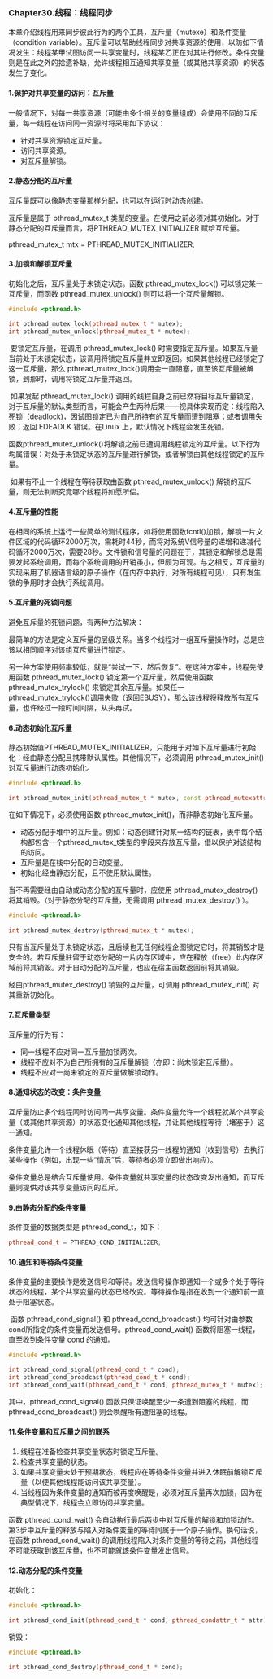### Chapter30.线程：线程同步

​        本章介绍线程用来同步彼此行为的两个工具，互斥量（mutexe）和条件变量（condition variable）。互斥量可以帮助线程同步对共享资源的使用，以防如下情况发生：线程某甲试图访问一共享变量时，线程某乙正在对其进行修改。条件变量则是在此之外的拾遗补缺，允许线程相互通知共享变量（或其他共享资源）的状态发生了变化。



#### 1.保护对共享变量的访问：互斥量

​        一般情况下，对每一共享资源（可能由多个相关的变量组成）会使用不同的互斥量，每一线程在访问同一资源时将采用如下协议：

+ 针对共享资源锁定互斥量。
+ 访问共享资源。
+ 对互斥量解锁。



#### 2.静态分配的互斥量

互斥量既可以像静态变量那样分配，也可以在运行时动态创建。

互斥量是属于 pthread_mutex_t 类型的变量。在使用之前必须对其初始化。对于静态分配的互斥量而言，将PTHREAD_MUTEX_INITIALIZER 赋给互斥量。

pthread_mutex_t mtx = PTHREAD_MUTEX_INITIALIZER;



#### 3.加锁和解锁互斥量

初始化之后，互斥量处于未锁定状态。函数 pthread_mutex_lock() 可以锁定某一互斥量，而函数 pthread_mutex_unlock() 则可以将一个互斥量解锁。

```c++
#include <pthread.h>

int pthread_mutex_lock(pthread_mutex_t * mutex);
int pthread_mutex_unlock(pthread_mutex_t * mutex);
```

​        要锁定互斥量，在调用 pthread_mutex_lock() 时需要指定互斥量。如果互斥量当前处于未锁定状态，该调用将锁定互斥量并立即返回。如果其他线程已经锁定了这一互斥量，那么 pthread_mutex_lock()调用会一直阻塞，直至该互斥量被解锁，到那时，调用将锁定互斥量并返回。

​        如果发起 pthread_mutex_lock() 调用的线程自身之前已然将目标互斥量锁定，对于互斥量的默认类型而言，可能会产生两种后果——视具体实现而定：线程陷入死锁（deadlock)，因试图锁定已为自己所持有的互斥量而遭到阻塞；或者调用失败；返回 EDEADLK 错误。在Linux 上，默认情况下线程会发生死锁。

​        函数pthread_mutex_unlock()将解锁之前已遭调用线程锁定的互斥量。以下行为均属错误：对处于未锁定状态的互斥量进行解锁，或者解锁由其他线程锁定的互斥量。

​        如果有不止一个线程在等待获取由函数 pthread_mutex_unlock() 解锁的互斥量，则无法判断究竟哪个线程将如愿所偿。



#### 4.互斥量的性能

​        在相同的系统上运行一些简单的测试程序，如将使用函数fcntl()加锁，解锁一片文件区域的代码循环2000万次，需耗时44秒，而将对系统V信号量的递增和递减代码循环2000万次，需要28秒。文件锁和信号量的问题在于，其锁定和解锁总是需要发起系统调用，而每个系统调用的开销虽小，但颇为可观。与之相反，互斥量的实现采用了机器语言级的原子操作（在内存中执行，对所有线程可见），只有发生锁的争用时才会执行系统调用。



#### 5.互斥量的死锁问题

避免互斥量的死锁问题，有两种方法解决：

最简单的方法是定义互斥量的层级关系。当多个线程对一组互斥量操作时，总是应该以相同顺序对该组互斥量进行锁定。

另一种方案使用频率较低，就是“尝试一下，然后恢复”。在这种方案中，线程先使用函数 pthread_mutex_lock() 锁定第一个互斥量，然后使用函数 pthread_mutex_trylock() 来锁定其余互斥量。如果任一pthread_mutex_trylock()调用失败（返回EBUSY），那么该线程将释放所有互斥量，也许经过一段时间间隔，从头再试。



#### 6.动态初始化互斥量

静态初始值PTHREAD_MUTEX_INITIALIZER，只能用于对如下互斥量进行初始化：经由静态分配且携带默认属性。其他情况下，必须调用 pthread_mutex_init() 对互斥量进行动态初始化。

```c++
#include <pthread.h>

int pthread_mutex_init(pthread_mutex_t * mutex, const pthread_mutexattr_t * attr);
```

在如下情况下，必须使用函数 pthread_mutex_init()，而非静态初始化互斥量。

+ 动态分配于堆中的互斥量。例如：动态创建针对某一结构的链表，表中每个结构都包含一个pthread_mutex_t类型的字段来存放互斥量，借以保护对该结构的访问。
+ 互斥量是在栈中分配的自动变量。
+ 初始化经由静态分配，且不使用默认属性。



当不再需要经由自动或动态分配的互斥量时，应使用 pthread_mutex_destroy() 将其销毁。（对于静态分配的互斥量，无需调用 pthread_mutex_destroy() ）。

```c++
#include <pthread.h>

int pthread_mutex_destroy(pthread_mutex_t * mutex);
```

只有当互斥量处于未锁定状态，且后续也无任何线程企图锁定它时，将其销毁才是安全的。若互斥量驻留于动态分配的一片内存区域中，应在释放（free）此内存区域前将其销毁。对于自动分配的互斥量，也应在宿主函数返回前将其销毁。

经由pthread_mutex_destroy() 销毁的互斥量，可调用 pthread_mutex_init() 对其重新初始化。



#### 7.互斥量类型

互斥量的行为有：

+ 同一线程不应对同一互斥量加锁两次。
+ 线程不应对不为自己所拥有的互斥量解锁（亦即：尚未锁定互斥量）。
+ 线程不应对一尚未锁定的互斥量做解锁动作。



#### 8.通知状态的改变：条件变量

​        互斥量防止多个线程同时访问同一共享变量。条件变量允许一个线程就某个共享变量（或其他共享资源）的状态变化通知其他线程，并让其他线程等待（堵塞于）这一通知。

​        条件变量允许一个线程休眠（等待）直至接获另一线程的通知（收到信号）去执行某些操作（例如，出现一些“情况”后，等待者必须立即做出响应）。

​        条件变量总是结合互斥量使用。条件变量就共享变量的状态改变发出通知，而互斥量则提供对该共享变量访问的互斥。



#### 9.由静态分配的条件变量

条件变量的数据类型是 pthread_cond_t，如下：

```c++
pthread_cond_t = PTHREAD_COND_INITIALIZER;
```



#### 10.通知和等待条件变量

​        条件变量的主要操作是发送信号和等待。发送信号操作即通知一个或多个处于等待状态的线程，某个共享变量的状态已经改变。等待操作是指在收到一个通知前一直处于阻塞状态。

​        函数 pthread_cond_signal() 和 pthread_cond_broadcast() 均可针对由参数cond所指定的条件变量而发送信号。pthread_cond_wait() 函数将阻塞一线程，直至收到条件变量 cond 的通知。

```c++
#include <pthread.h>

int pthread_cond_signal(pthread_cond_t * cond);
int pthread_cond_broadcast(pthread_cond_t * cond);
int pthread_cond_wait(pthread_cond_t * cond, pthread_mutex_t * mutex);
```

其中，pthread_cond_signal() 函数只保证唤醒至少一条遭到阻塞的线程，而 pthread_cond_broadcast() 则会唤醒所有遭阻塞的线程。



#### 11.条件变量和互斥量之间的联系

1. 线程在准备检查共享变量状态时锁定互斥量。
2. 检查共享变量的状态。
3. 如果共享变量未处于预期状态，线程应在等待条件变量并进入休眠前解锁互斥量（以便其他线程能访问该共享变量）。
4. 当线程因为条件变量的通知而被再度唤醒是，必须对互斥量再次加锁，因为在典型情况下，线程会立即访问共享变量。

函数 pthread_cond_wait() 会自动执行最后两步中对互斥量的解锁和加锁动作。第3步中互斥量的释放与陷入对条件变量的等待同属于一个原子操作。换句话说，在函数 pthread_cond_wait() 的调用线程陷入对条件变量的等待之前，其他线程不可能获取到该互斥量，也不可能就该条件变量发出信号。



#### 12.动态分配的条件变量

初始化：

```c++
#include <pthread.h>

int pthread_cond_init(pthread_cond_t * cond, pthread_condattr_t * attr);
```

销毁：

```c++
#include <pthread.h>

int pthread_cond_destroy(pthread_cond_t * cond);
```













